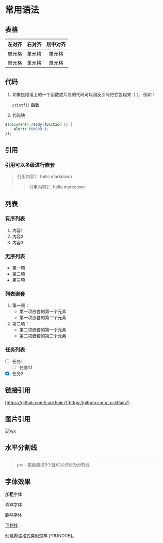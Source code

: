 # 常用语法

## 表格

| 左对齐 | 右对齐 | 居中对齐 |
| :-----| ----: | :----: |
| 单元格 | 单元格 | 单元格 |
| 单元格 | 单元格 | 单元格 |

## 代码

1. 如果是段落上的一个函数或片段的代码可以用反引号把它包起来（`），例如：

    `printf()` 函数

2. 代码块

```javascript
$(document).ready(function () {
    alert('RUNOOB');
});
```

## 引用

### 引用可以多级进行嵌套

> 引用内容1：hello markdown  
>
> > 引用内容2：hello markdown

## 列表

### 有序列表

1. 内容1
2. 内容2
3. 内容3

### 无序列表

* 第一项
* 第二项
* 第三项

### 列表嵌套

1. 第一项：
   * 第一项嵌套的第一个元素
   * 第一项嵌套的第二个元素
2. 第二项：
   * 第二项嵌套的第一个元素
   * 第二项嵌套的第二个元素

### 任务列表

* [ ] 任务1
  * [ ] 任务1.1
* [x] 任务2

## 链接引用

[https://github.com/LuckRain7](https://github.com/LuckRain7)

## 图片引用

![wx](https://www.baidu.com/img/flexible/logo/pc/result.png)

## 水平分割线

---------

> ps: - 数量超过3个就可以识别为分割线

## 字体效果

**加粗**字体

*斜体*字体

~~删除~~字体

<u>下划线</u>

创建脚注格式类似这样 [^RUNOOB]。
